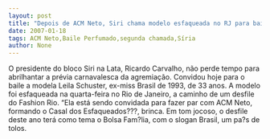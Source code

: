 ```yaml
---
layout: post
title: "Depois de ACM Neto, Siri chama modelo esfaqueada no RJ para baile"
date: 2007-01-18
tags: ACM Neto,Baile Perfumado,segunda chamada,Síria
author: None
---
```

O&nbsp;presidente do bloco Siri na Lata, Ricardo Carvalho, não perde tempo para abrilhantar a prévia carnavalesca da agremiação.
Convidou hoje para o baile a modela Leila Schuster, ex-miss Brasil de 1993, de 33 anos. 
A modelo foi esfaqueada na quarta-feira no Rio de Janeiro, a caminho de um desfile do Fashion Rio.
“Ela está sendo convidada para fazer par com ACM Neto, formando o Casal dos Esfaqueados???, brinca.
Em tom jocoso, o desfile deste ano terá como tema o Bolsa Fam?lia, com o slogan Brasil, um pa?s de tolos. 